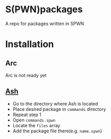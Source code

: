 # S(PWN)packages
A repo for packages written in SPWN

# Installation
## Arc
Arc is not ready yet

## [Ash](https://github.com/arc-spwn/ash)
- Go to the directory where Ash is located
- Place desired package in `commands` directory
- Repeat step 1
- Open `commands.spwn`
- Locate the `files` array
- Add the package file there(e.g. `name.spwn`)

